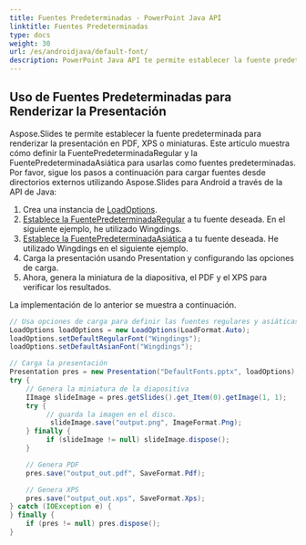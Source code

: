 ```yaml
---
title: Fuentes Predeterminadas - PowerPoint Java API
linktitle: Fuentes Predeterminadas
type: docs
weight: 30
url: /es/androidjava/default-font/
description: PowerPoint Java API te permite establecer la fuente predeterminada para renderizar la presentación en PDF, XPS o miniaturas. Este artículo muestra cómo definir la FuentePredeterminadaRegular y la FuentePredeterminadaAsiática para usarlas como fuentes predeterminadas.
---
```



## **Uso de Fuentes Predeterminadas para Renderizar la Presentación**
Aspose.Slides te permite establecer la fuente predeterminada para renderizar la presentación en PDF, XPS o miniaturas. Este artículo muestra cómo definir la FuentePredeterminadaRegular y la FuentePredeterminadaAsiática para usarlas como fuentes predeterminadas. Por favor, sigue los pasos a continuación para cargar fuentes desde directorios externos utilizando Aspose.Slides para Android a través de la API de Java:

1. Crea una instancia de [LoadOptions](https://reference.aspose.com/slides/androidjava/com.aspose.slides/LoadOptions).
1. [Establece la FuentePredeterminadaRegular](https://reference.aspose.com/slides/androidjava/com.aspose.slides/LoadOptions#setDefaultRegularFont-java.lang.String-) a tu fuente deseada. En el siguiente ejemplo, he utilizado Wingdings.
1. [Establece la FuentePredeterminadaAsiática](https://reference.aspose.com/slides/androidjava/com.aspose.slides/LoadOptions#setDefaultAsianFont-java.lang.String-) a tu fuente deseada. He utilizado Wingdings en el siguiente ejemplo.
1. Carga la presentación usando Presentation y configurando las opciones de carga.
1. Ahora, genera la miniatura de la diapositiva, el PDF y el XPS para verificar los resultados.

La implementación de lo anterior se muestra a continuación.

```java
// Usa opciones de carga para definir las fuentes regulares y asiáticas predeterminadas
LoadOptions loadOptions = new LoadOptions(LoadFormat.Auto);
loadOptions.setDefaultRegularFont("Wingdings");
loadOptions.setDefaultAsianFont("Wingdings");

// Carga la presentación
Presentation pres = new Presentation("DefaultFonts.pptx", loadOptions);
try {
    // Genera la miniatura de la diapositiva
    IImage slideImage = pres.getSlides().get_Item(0).getImage(1, 1);
    try {
         // guarda la imagen en el disco.
          slideImage.save("output.png", ImageFormat.Png);
    } finally {
         if (slideImage != null) slideImage.dispose();
    }

    // Genera PDF
    pres.save("output_out.pdf", SaveFormat.Pdf);

    // Genera XPS
    pres.save("output_out.xps", SaveFormat.Xps);
} catch (IOException e) {
} finally {
    if (pres != null) pres.dispose();
}
```
